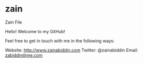 # zain
Zain File

Hello! Welcome to my GitHub! 

Feel free to get in touch with me in the following ways:

Website: http://www.zainabiddin.com
Twitter: @zainabiddin
Email: zabiddin@me.com

